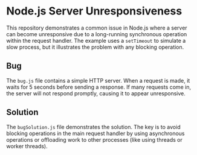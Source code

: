 # Node.js Server Unresponsiveness

This repository demonstrates a common issue in Node.js where a server can become unresponsive due to a long-running synchronous operation within the request handler.  The example uses a `setTimeout` to simulate a slow process, but it illustrates the problem with any blocking operation.

## Bug

The `bug.js` file contains a simple HTTP server.  When a request is made, it waits for 5 seconds before sending a response.  If many requests come in, the server will not respond promptly, causing it to appear unresponsive.

## Solution

The `bugSolution.js` file demonstrates the solution.  The key is to avoid blocking operations in the main request handler by using asynchronous operations or offloading work to other processes (like using threads or worker threads).